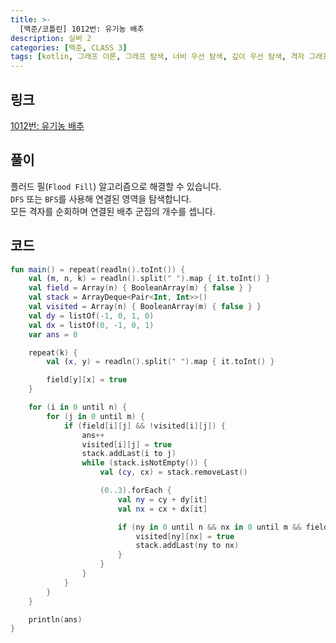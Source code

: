 ```yaml
---
title: >-
  [백준/코틀린] 1012번: 유기농 배추
description: 실버 2
categories: [백준, CLASS 3]
tags: [kotlin, 그래프 이론, 그래프 탐색, 너비 우선 탐색, 깊이 우선 탐색, 격자 그래프, 플러드 필]
---
```


## 링크
[1012번: 유기농 배추](https://www.acmicpc.net/problem/1012)

## 풀이
<span class="txt_bg">플러드 필(`Flood Fill`) 알고리즘</span>으로 해결할 수 있습니다.\
`DFS` 또는 `BFS`를 사용해 연결된 영역을 탐색합니다.\
모든 격자를 순회하며 연결된 배추 군집의 개수를 셉니다.

## 코드
```kotlin
fun main() = repeat(readln().toInt()) {
    val (m, n, k) = readln().split(" ").map { it.toInt() }
    val field = Array(n) { BooleanArray(m) { false } }
    val stack = ArrayDeque<Pair<Int, Int>>()
    val visited = Array(n) { BooleanArray(m) { false } }
    val dy = listOf(-1, 0, 1, 0)
    val dx = listOf(0, -1, 0, 1)
    var ans = 0

    repeat(k) {
        val (x, y) = readln().split(" ").map { it.toInt() }

        field[y][x] = true
    }

    for (i in 0 until n) {
        for (j in 0 until m) {
            if (field[i][j] && !visited[i][j]) {
                ans++
                visited[i][j] = true
                stack.addLast(i to j)
                while (stack.isNotEmpty()) {
                    val (cy, cx) = stack.removeLast()

                    (0..3).forEach {
                        val ny = cy + dy[it]
                        val nx = cx + dx[it]

                        if (ny in 0 until n && nx in 0 until m && field[ny][nx] && !visited[ny][nx]) {
                            visited[ny][nx] = true
                            stack.addLast(ny to nx)
                        }
                    }
                }
            }
        }
    }

    println(ans)
}

```
